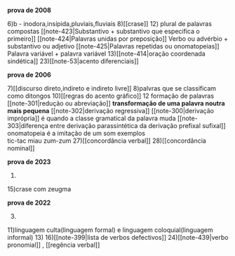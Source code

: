 **prova de 2008**

6)b - inodora,insípida,pluviais,fluviais
8)[[crase]]
12)
	plural de palavras compostas
		[[note-423|Substantivo + substantivo que especifica o primeiro]]
		[[note-424|Palavras unidas por preposição]]
		Verbo ou advérbio + substantivo ou adjetivo
		[[note-425|Palavras repetidas ou onomatopeias]]
		Palavra variável + palavra variável
13)[[note-414|oração coordenada sindética]]
23)[[note-53|acento diferenciais]]

**prova de 2006**

7)[[discurso direto,indireto e indireto livre]]
8)palvras que se classificam como ditongos
10)[[regras do acento gráfico]]
12
	formação de palavras
		[[note-301|redução ou abreviação]]
			 **transformação de uma palavra noutra mais pequena**
		[[note-302|derivação regressiva]] 
		[[note-300|derivação imprópria]] 
			é quando a classe gramatical da palavra muda
		[[note-303|diferença entre derivação parassintética da derivação prefixal sufixal]]
		onomatopeia
			é a imitação de um som
			exemplos	
				tic-tac
				miau
				zum-zum
27)[[concordância verbal]]
28)[[concordância nominal]]

**prova de 2023**

1)
15)crase com zeugma

**prova de 2022**

3)
11)linguagem culta(linguagem formal) e linguagem coloquial(linguagem informal)
13)
16)[[note-399|lista de verbos defectivos]]
24)[[note-439|verbo pronomial]] , [[regência verbal]] 